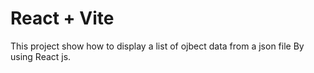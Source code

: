 # React + Vite

This project show how to display a list of ojbect data from a json file By using React js.
